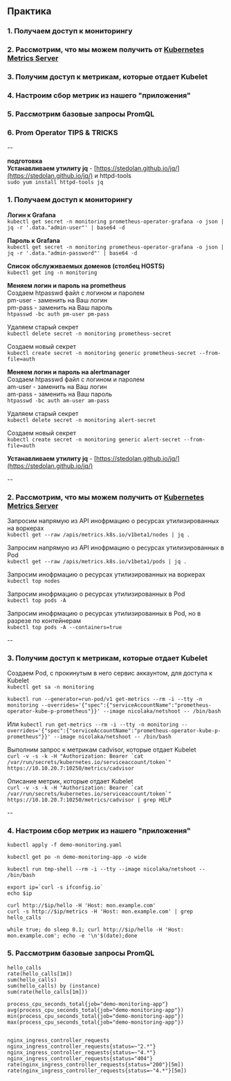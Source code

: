 ## Практика
### 1. Получаем доступ к мониторингу    
### 2. Рассмотрим, что мы можем получить от [Kubernetes Metrics Server](https://github.com/kubernetes-sigs/metrics-server)  
### 3. Получим доступ к метрикам, которые отдает Kubelet  
### 4. Настроим сбор метрик из нашего "приложения"
### 5. Рассмотрим базовые запросы PromQL
### 6. Prom Operator TIPS & TRICKS


--

**подготовка**  
**Устанавливаем утилиту jq** - [https://stedolan.github.io/jq/](https://stedolan.github.io/jq/) и httpd-tools  
`sudo yum install httpd-tools jq`  

### 1. Получаем доступ к мониторингу  

**Логин к Grafana**  
`kubectl get secret -n monitoring prometheus-operator-grafana -o json | jq -r '.data."admin-user"' | base64 -d`  

**Пароль к Grafana**  
`kubectl get secret -n monitoring prometheus-operator-grafana -o json | jq -r '.data."admin-password"' | base64 -d`  

**Список обслуживаемых доменов (столбец HOSTS)**  
`kubectl get ing -n monitoring`  

**Меняем логин и пароль на prometheus**  
Создаем htpasswd файл с логином и паролем  
pm-user - заменить на Ваш логин  
pm-pass - заменить на Ваш пароль  
`htpasswd -bc auth pm-user pm-pass`  

Удаляем старый секрет  
`kubectl delete secret -n monitoring prometheus-secret`  

Создаем новый секрет  
`kubectl create secret -n monitoring generic prometheus-secret --from-file=auth`

**Меняем логин и пароль на alertmanager**  
Создаем htpasswd файл с логином и паролем  
am-user - заменить на Ваш логин  
am-pass - заменить на Ваш пароль  
`htpasswd -bc auth am-user am-pass`  

Удаляем старый секрет  
`kubectl delete secret -n monitoring alert-secret`  

Создаем новый секрет  
`kubectl create secret -n monitoring generic alert-secret --from-file=auth`

**Устанавливаем утилиту jq** - [https://stedolan.github.io/jq/](https://stedolan.github.io/jq/)

--

### 2. Рассмотрим, что мы можем получить от [Kubernetes Metrics Server](https://github.com/kubernetes-sigs/metrics-server)  

Запросим напрямую из API инофрмацию о ресурсах утилизированных на воркерах    
`kubectl get --raw /apis/metrics.k8s.io/v1beta1/nodes | jq .`  

Запросим напрямую из API инофрмацию о ресурсах утилизированных в Pod     
`kubectl get --raw /apis/metrics.k8s.io/v1beta1/pods | jq .`  

Запросим инофрмацию о ресурсах утилизированных на воркерах  
`kubectl top nodes`  

Запросим инофрмацию о ресурсах утилизированных в Pod    
`kubectl top pods -A`  

Запросим инофрмацию о ресурсах утилизированных в Pod, но в разрезе по контейнерам      
`kubectl top pods -A --containers=true`

--

### 3. Получим доступ к метрикам, которые отдает Kubelet  
Создаем Pod, c прокинутым в него сервис аккаунтом, для доступа к Kubelet  
`kubectl get sa -n monitoring `  

`kubectl run --generator=run-pod/v1 get-metrics --rm -i --tty -n monitoring --overrides='{"spec":{"serviceAccountName":"prometheus-operator-kube-p-prometheus"}}' --image nicolaka/netshoot -- /bin/bash `  

Или
`kubectl run get-metrics --rm -i --tty -n monitoring --overrides='{"spec":{"serviceAccountName":"prometheus-operator-kube-p-prometheus"}}' --image nicolaka/netshoot -- /bin/bash `  

Выполним запрос к метрикам cadvisor, которые отдает Kubelet  
```curl -v -s -k -H "Authorization: Bearer `cat /var/run/secrets/kubernetes.io/serviceaccount/token`" https://10.10.20.7:10250/metrics/cadvisor```  

Описание метрик, которые отдает Kubelet  
```curl -v -s -k -H "Authorization: Bearer `cat /var/run/secrets/kubernetes.io/serviceaccount/token`" https://10.10.20.7:10250/metrics/cadvisor | grep HELP ```

--
### 4. Настроим сбор метрик из нашего "приложения"
`kubectl apply -f demo-monitoring.yaml`

```
kubectl get po -n demo-monitoring-app -o wide

kubectl run tmp-shell --rm -i --tty --image nicolaka/netshoot -- /bin/bash

export ip=`curl -s ifconfig.io`
echo $ip  

curl http://$ip/hello -H 'Host: mon.example.com'
curl -s http://$ip/metrics -H 'Host: mon.example.com' | grep hello_calls

while true; do sleep 0.1; curl http://$ip/hello -H 'Host: mon.example.com'; echo -e '\n'$(date);done

```

### 5. Рассмотрим базовые запросы PromQL

```
hello_calls
rate(hello_calls[1m])
sum(hello_calls)
sum(hello_calls) by (instance)
sum(rate(hello_calls[1m]))

process_cpu_seconds_total{job="demo-monitoring-app"}
avg(process_cpu_seconds_total{job="demo-monitoring-app"})
min(process_cpu_seconds_total{job="demo-monitoring-app"})
max(process_cpu_seconds_total{job="demo-monitoring-app"})


nginx_ingress_controller_requests
nginx_ingress_controller_requests{status=~"2.*"}
nginx_ingress_controller_requests{status=~"4.*"}
nginx_ingress_controller_requests{status="404"}
rate(nginx_ingress_controller_requests{status="200"}[5m])
rate(nginx_ingress_controller_requests{status=~"4.*"}[5m])


```  

